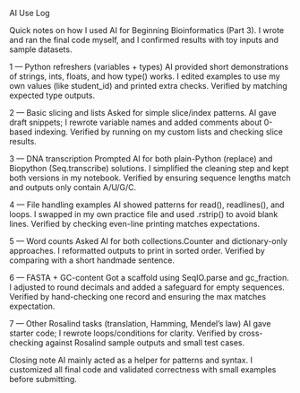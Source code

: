 AI Use Log

Quick notes on how I used AI for Beginning Bioinformatics (Part 3). I wrote and ran the final code myself, and I confirmed results with toy inputs and sample datasets.

1 — Python refreshers (variables + types)
AI provided short demonstrations of strings, ints, floats, and how type() works. I edited examples to use my own values (like student_id) and printed extra checks. Verified by matching expected type outputs.

2 — Basic slicing and lists
Asked for simple slice/index patterns. AI gave draft snippets; I rewrote variable names and added comments about 0-based indexing. Verified by running on my custom lists and checking slice results.

3 — DNA transcription
Prompted AI for both plain-Python (replace) and Biopython (Seq.transcribe) solutions. I simplified the cleaning step and kept both versions in my notebook. Verified by ensuring sequence lengths match and outputs only contain A/U/G/C.

4 — File handling examples
AI showed patterns for read(), readlines(), and loops. I swapped in my own practice file and used .rstrip() to avoid blank lines. Verified by checking even-line printing matches expectations.

5 — Word counts
Asked AI for both collections.Counter and dictionary-only approaches. I reformatted outputs to print in sorted order. Verified by comparing with a short handmade sentence.

6 — FASTA + GC-content
Got a scaffold using SeqIO.parse and gc_fraction. I adjusted to round decimals and added a safeguard for empty sequences. Verified by hand-checking one record and ensuring the max matches expectation.

7 — Other Rosalind tasks (translation, Hamming, Mendel’s law)
AI gave starter code; I rewrote loops/conditions for clarity. Verified by cross-checking against Rosalind sample outputs and small test cases.

Closing note
AI mainly acted as a helper for patterns and syntax. I customized all final code and validated correctness with small examples before submitting.
